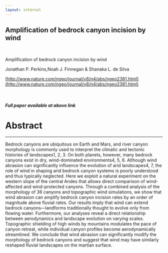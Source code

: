 ```yaml
---
layout: internal
---
```


## Amplification of bedrock canyon incision by wind

<br>

Amplification of bedrock canyon incision by wind


Jonathan P. Perkins,Noah J. Finnegan & Shanaka L. de Silva


[http://www.nature.com/ngeo/journal/v8/n4/abs/ngeo2381.html](http://www.nature.com/ngeo/journal/v8/n4/abs/ngeo2381.html)



<br>

##### Full paper available at above link



# Abstract
***

Bedrock canyons are ubiquitous on Earth and Mars, and river canyon morphology is commonly used to interpret the climatic and tectonic histories of landscapes1, 2, 3. On both planets, however, many bedrock canyons exist in dry, wind-dominated environments4, 5, 6. Although wind abrasion can significantly influence the evolution of arid landscapes4, 7, the role of wind in shaping arid bedrock canyon systems is poorly understood and thus typically neglected. Here we exploit a natural experiment on the western slope of the central Andes that allows direct comparison of wind-affected and wind-protected canyons. Through a combined analysis of the morphology of 36 canyons and topographic wind simulations, we show that wind abrasion can amplify bedrock canyon incision rates by an order of magnitude above fluvial rates. Our results imply that wind can extend bedrock canyons—landforms traditionally thought to evolve only from flowing water. Furthermore, our analyses reveal a direct relationship between aerodynamics and landscape evolution on varying scales. Topographic shielding of high winds by mountains modulates the pace of canyon retreat, while individual canyon profiles become aerodynamically streamlined. We conclude that wind abrasion can significantly modify the morphology of bedrock canyons and suggest that wind may have similarly reshaped fluvial landscapes on the martian surface.
